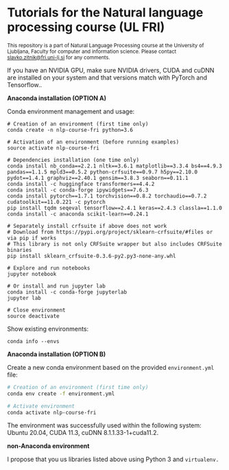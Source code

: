 # Tutorials for the Natural language processing course (UL FRI)
<sup>This repository is a part of Natural Language Processing course at the University of Ljubljana, Faculty for computer and information science. Please contact [slavko.zitnik@fri.uni-lj.si](mailto:slavko.zitnik@fri.uni-lj.si) for any comments.</sub>

If you have an NVIDIA GPU, make sure NVIDIA drivers, CUDA and cuDNN are installed on your system and that versions match with PyTorch and Tensorflow..

**Anaconda installation (OPTION A)**

Conda environment management and usage:

```
# Creation of an environment (first time only)
conda create -n nlp-course-fri python=3.6

# Activation of an environment (before running examples)
source activate nlp-course-fri

# Dependencies installation (one time only)
conda install nb_conda==2.2.1 nltk==3.6.1 matplotlib==3.3.4 bs4==4.9.3 pandas==1.1.5 mpld3==0.5.2 python-crfsuite==0.9.7 h5py==2.10.0 pydot==1.4.1 graphviz==2.40.1 gensim==3.8.3 seaborn==0.11.1 
conda install -c huggingface transformers==4.4.2
conda install -c conda-forge ipywidgets==7.6.3
conda install pytorch==1.7.1 torchvision==0.8.2 torchaudio==0.7.2 cudatoolkit==11.0.221 -c pytorch
pip install tqdm seqeval tensorflow==2.4.1 keras==2.4.3 classla==1.1.0
conda install -c anaconda scikit-learn==0.24.1

# Separately install crfsuite if above does not work
# Download from https://pypi.org/project/sklearn-crfsuite/#files or via pip if works
# This library is not only CRFSuite wrapper but also includes CRFSuite binaries
pip install sklearn_crfsuite-0.3.6-py2.py3-none-any.whl

# Explore and run notebooks
jupyter notebook 

# Or install and run jupyter lab
conda install -c conda-forge jupyterlab
jupyter lab

# Close environment
source deactivate
```

Show existing environments:

```
conda info --envs
```

**Anaconda installation (OPTION B)**

Create a new conda environment based on the provided `environment.yml` file:

```bash
# Creation of an environment (first time only)
conda env create -f environment.yml

# Activate environment
conda activate nlp-course-fri
```


The environment was successfully used within the following system: Ubuntu 20.04, CUDA 11.3, cuDNN 8.1.1.33-1+cuda11.2.

**non-Anaconda environment**

I propose that you us libraries listed above using Python 3 and `virtualenv.`